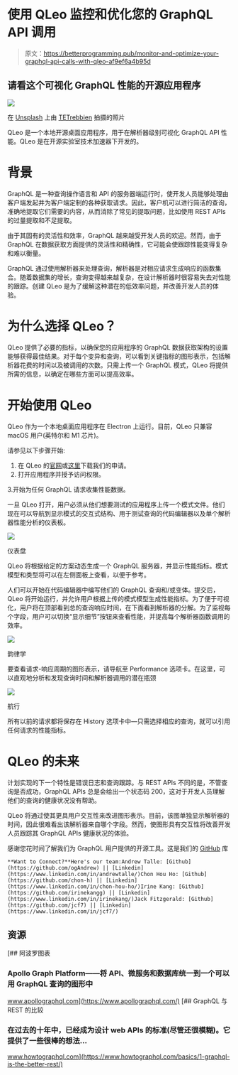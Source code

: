 # 使用 QLeo 监控和优化您的 GraphQL API 调用

> 原文：<https://betterprogramming.pub/monitor-and-optimize-your-graphql-api-calls-with-qleo-af9ef6a4b95d>

## 请看这个可视化 GraphQL 性能的开源应用程序

![](img/000f8cc53e3c25ce562cf1b8b4f323b1.png)

在 [Unsplash](https://unsplash.com?utm_source=medium&utm_medium=referral) 上由 [TETrebbien](https://unsplash.com/@tetrebbien?utm_source=medium&utm_medium=referral) 拍摄的照片

QLeo 是一个本地开源桌面应用程序，用于在解析器级别可视化 GraphQL API 性能。QLeo 是在开源实验室技术加速器下开发的。

# **背景**

GraphQL 是一种查询操作语言和 API 的服务器端运行时，使开发人员能够处理由客户端发起并为客户端定制的各种获取请求。因此，客户机可以进行简洁的查询，准确地提取它们需要的内容，从而消除了常见的提取问题，比如使用 REST APIs 的过量提取和不足提取。

由于其固有的灵活性和效率，GraphQL 越来越受开发人员的欢迎。然而，由于 GraphQL 在数据获取方面提供的灵活性和精确性，它可能会使跟踪性能变得复杂和难以衡量。

GraphQL 通过使用解析器来处理查询，解析器是对相应请求生成响应的函数集合。随着数据集的增长，查询变得越来越复杂，在设计解析器时很容易失去对性能的跟踪。创建 QLeo 是为了缓解这种潜在的低效率问题，并改善开发人员的体验。

# **为什么选择 QLeo？**

QLeo 提供了必要的指标，以确保您的应用程序的 GraphQL 数据获取架构的设置能够获得最佳结果。对于每个变异和查询，可以看到关键指标的图形表示，包括解析器花费的时间以及被调用的次数。只需上传一个 GraphQL 模式，QLeo 将提供所需的信息，以确定在哪些方面可以提高效率。

# **开始使用 QLeo**

QLeo 作为一个本地桌面应用程序在 Electron 上运行。目前，QLeo 只兼容 macOS 用户(英特尔和 M1 芯片)。

请参见以下步骤开始:

1.  在 QLeo 的[官网](https://qleo.app/)或[这里](https://github.com/oslabs-beta/QLeo/releases/download/v0.1.0/QLeo-darwin-x64.zip)下载我们的申请。
2.  打开应用程序并授予访问权限。

3.开始为任何 GraphQL 请求收集性能数据。

一旦 QLeo 打开，用户必须从他们想要测试的应用程序上传一个模式文件。他们现在可以导航到显示模式的交互式结构、用于测试查询的代码编辑器以及单个解析器性能分析的仪表板。

![](img/d723750f193012025cc0e72ea7275c76.png)

仪表盘

QLeo 将根据给定的方案动态生成一个 GraphQL 服务器，并显示性能指标。模式模型和类型将可以在左侧面板上查看，以便于参考。

人们可以开始在代码编辑器中编写他们的 GraphQL 查询和/或变体。提交后，QLeo 将开始运行，并允许用户根据上传的模式模型生成性能指标。为了便于可视化，用户将在顶部看到总的查询响应时间，在下面看到解析器的分解。为了监视每个字段，用户可以切换“显示细节”按钮来查看性能，并提高每个解析器函数调用的效率。

![](img/6243996b3b74a36f4ee68fbf58b1fa0e.png)

韵律学

要查看请求-响应周期的图形表示，请导航至 Performance 选项卡。在这里，可以直观地分析和发现查询时间和解析器调用的潜在瓶颈

![](img/7370741549b52a94d7cb7571cb80c7c9.png)

航行

所有以前的请求都将保存在 History 选项卡中—只需选择相应的查询，就可以引用任何请求的性能指标。

# **QLeo 的未来**

计划实现的下一个特性是错误日志和查询跟踪。与 REST APIs 不同的是，不管查询是否成功，GraphQL APIs 总是会给出一个状态码 200，这对于开发人员理解他们的查询的健康状况没有帮助。

QLeo 将通过使其更具用户交互性来改进图形表示。目前，该图单独显示解析器的时间，因此很难看出该解析器来自哪个字段。然而，使图形具有交互性将改善开发人员跟踪其 GraphQL APIs 健康状况的体验。

感谢您花时间了解我们为 GraphQL 用户提供的开源工具。这是我们的 [GitHub](https://github.com/oslabs-beta/QLeo) 库

```
**Want to Connect?**Here's our team:Andrew Talle: [Github](https://github.com/ogAndrew) || [Linkedin](https://www.linkedin.com/in/andrewtalle/)Chon Hou Ho: [Github](https://github.com/chon-h) || [Linkedin](https://www.linkedin.com/in/chon-hou-ho/)Irine Kang: [Github](https://github.com/irinekangg) || [Linkedin](https://www.linkedin.com/in/irinekang/)Jack Fitzgerald: [Github](https://github.com/jcf7) || [Linkedin](https://www.linkedin.com/in/jcf7/)
```

## **资源**

[](https://www.apollographql.com/) [## 阿波罗图表

### Apollo Graph Platform——将 API、微服务和数据库统一到一个可以用 GraphQL 查询的图形中

www.apollographql.com](https://www.apollographql.com/) [](https://www.howtographql.com/basics/1-graphql-is-the-better-rest/) [## GraphQL 与 REST 的比较

### 在过去的十年中，已经成为设计 web APIs 的标准(尽管还很模糊)。它提供了一些很棒的想法…

www.howtographql.com](https://www.howtographql.com/basics/1-graphql-is-the-better-rest/)